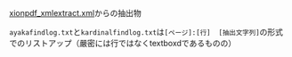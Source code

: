 [xionpdf_xmlextract.xml](https://github.com/niftg/extractsfromxionpdf/blob/acc0d3f77e1332c38d27db6792e01d0407df1497/xmlsbypdfminer/xionpdf_xmlextract.xml)からの抽出物

`ayakafindlog.txt`と`kardinalfindlog.txt`は`[ページ]:[行]  [抽出文字列]`の形式でのリストアップ（嚴密には行ではなくtextboxdであるものの）
